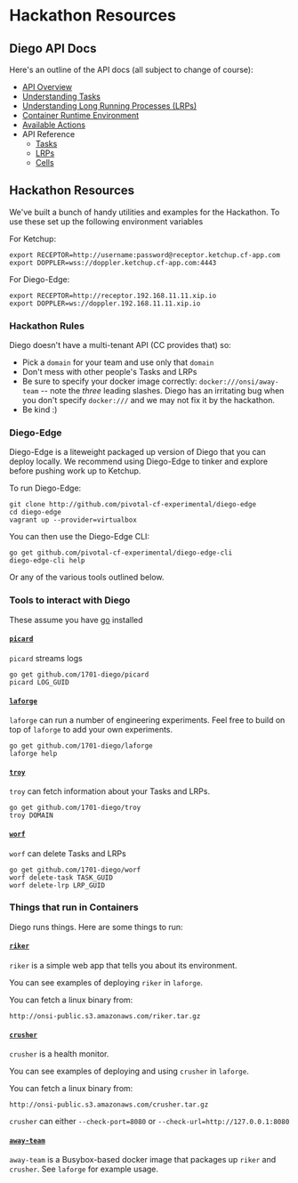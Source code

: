 # Hackathon Resources

## Diego API Docs

Here's an outline of the API docs (all subject to change of course):

- [API Overview](overview.md)
- [Understanding Tasks](tasks.md)
- [Understanding Long Running Processes (LRPs)](lrps.md)
- [Container Runtime Environment](environment.md)
- [Available Actions](actions.md)
- API Reference
    - [Tasks](api_tasks.md)
    - [LRPs](api_lrps.md)
    - [Cells](api_cells.md)

## Hackathon Resources

We've built a bunch of handy utilities and examples for the Hackathon.  To use these set up the following environment variables

For Ketchup:

```
export RECEPTOR=http://username:password@receptor.ketchup.cf-app.com
export DOPPLER=wss://doppler.ketchup.cf-app.com:4443
```

For Diego-Edge:

```
export RECEPTOR=http://receptor.192.168.11.11.xip.io
export DOPPLER=ws://doppler.192.168.11.11.xip.io
```

### Hackathon Rules

Diego doesn't have a multi-tenant API (CC provides that) so:
- Pick a `domain` for your team and use only that `domain`
- Don't mess with other people's Tasks and LRPs
- Be sure to specify your docker image correctly: `docker:///onsi/away-team` -- note the *three* leading slashes.  Diego has an irritating bug when you don't specify `docker:///` and we may not fix it by the hackathon.
- Be kind :)

### Diego-Edge

Diego-Edge is a liteweight packaged up version of Diego that you can deploy locally.  We recommend using Diego-Edge to tinker and explore before pushing work up to Ketchup.

To run Diego-Edge:

```
git clone http://github.com/pivotal-cf-experimental/diego-edge
cd diego-edge
vagrant up --provider=virtualbox
```

You can then use the Diego-Edge CLI:

```
go get github.com/pivotal-cf-experimental/diego-edge-cli
diego-edge-cli help
```

Or any of the various tools outlined below.

### Tools to interact with Diego

These assume you have [go](http://golang.org/doc/install#osx) installed

#### [`picard`](https://github.com/1701-diego/picard)

`picard` streams logs

```
go get github.com/1701-diego/picard
picard LOG_GUID
```

#### [`laforge`](https://github.com/1701-diego/laforge)

`laforge` can run a number of engineering experiments.  Feel free to build on top of `laforge` to add your own experiments.

```
go get github.com/1701-diego/laforge
laforge help
```

#### [`troy`](https://github.com/1701-diego/troy)

`troy` can fetch information about your Tasks and LRPs. 

```
go get github.com/1701-diego/troy
troy DOMAIN
```

#### [`worf`](https://github.com/1701-diego/worf)

`worf` can delete Tasks and LRPs

```
go get github.com/1701-diego/worf
worf delete-task TASK_GUID
worf delete-lrp LRP_GUID
```

### Things that run in Containers

Diego runs things.  Here are some things to run:

#### [`riker`](https://github.com/1701-diego/riker)

`riker` is a simple web app that tells you about its environment.

You can see examples of deploying `riker` in `laforge`.

You can fetch a linux binary from:

`http://onsi-public.s3.amazonaws.com/riker.tar.gz`

#### [`crusher`](https://github.com/1701-diego/crusher)

`crusher` is a health monitor.

You can see examples of deploying and using `crusher` in `laforge`.

You can fetch a linux binary from:

`http://onsi-public.s3.amazonaws.com/crusher.tar.gz`

`crusher` can either `--check-port=8080` or `--check-url=http://127.0.0.1:8080`

#### [`away-team`](https//github.com/1701-diego/away-team)

`away-team` is a Busybox-based docker image that packages up `riker` and `crusher`.  See `laforge` for example usage.
